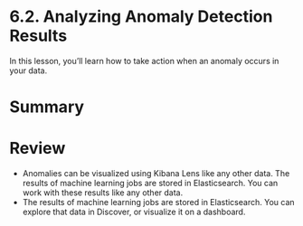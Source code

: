 # 6.2. Analyzing Anomaly Detection Results

In this lesson, you’ll learn how to take action when an anomaly occurs in your data.

# Summary

# Review

- Anomalies can be visualized using Kibana Lens like any other data. The results of machine learning jobs are stored in Elasticsearch. You can work with these results like any other data.
- The results of machine learning jobs are stored in Elasticsearch. You can explore that data in Discover, or visualize it on a dashboard. 
